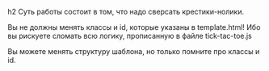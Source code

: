 h2 Суть работы состоит в том, что надо сверсать крестики-нолики.

Вы не должны менять классы и id, которые указаны в template.html!
Ибо вы рискуете сломать всю логику, прописанную в файле tick-tac-toe.js

Вы можете менять структуру шаблона, но только помните про классы и id.

